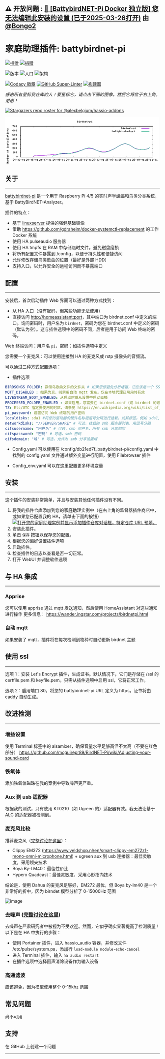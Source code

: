 ## &#9888; 开放问题 : [🐛 [BattybirdNET-Pi Docker 独立版] 您无法编辑此安装的设置 (已于2025-03-26打开)](https://github.com/alexbelgium/hassio-addons/issues/1821) 由 [@Bongo2](https://github.com/Bongo2)
# 家庭助理插件: battybirdnet-pi

[![捐赠][donation-badge]](https://www.buymeacoffee.com/alexbelgium)
[![捐赠][paypal-badge]](https://www.paypal.com/donate/?hosted_button_id=DZFULJZTP3UQA)

![版本](https://img.shields.io/badge/dynamic/json?label=Version&query=%24.version&url=https%3A%2F%2Fraw.githubusercontent.com%2Falexbelgium%2Fhassio-addons%2Fmaster%2Fbattybirdnet-pi%2Fconfig.json)
![入口](https://img.shields.io/badge/dynamic/json?label=Ingress&query=%24.ingress&url=https%3A%2F%2Fraw.githubusercontent.com%2Falexbelgium%2Fhassio-addons%2Fmaster%2Fbattybirdnet-pi%2Fconfig.json)
![架构](https://img.shields.io/badge/dynamic/json?color=success&label=Arch&query=%24.arch&url=https%3A%2F%2Fraw.githubusercontent.com%2Falexbelgium%2Fhassio-addons%2Fmaster%2Fbattybirdnet-pi%2Fconfig.json)

[![Codacy 徽章](https://app.codacy.com/project/badge/Grade/9c6cf10bdbba45ecb202d7f579b5be0e)](https://www.codacy.com/gh/alexbelgium/hassio-addons/dashboard?utm_source=github.com&utm_medium=referral&utm_content=alexbelgium/hassio-addons&utm_campaign=Badge_Grade)
[![GitHub Super-Linter](https://img.shields.io/github/actions/workflow/status/alexbelgium/hassio-addons/weekly-supelinter.yaml?label=Lint%20code%20base)](https://github.com/alexbelgium/hassio-addons/actions/workflows/weekly-supelinter.yaml)
[![构建器](https://img.shields.io/github/actions/workflow/status/alexbelgium/hassio-addons/onpush_builder.yaml?label=Builder)](https://github.com/alexbelgium/hassio-addons/actions/workflows/onpush_builder.yaml)

[donation-badge]: https://img.shields.io/badge/Buy%20me%20a%20coffee%20(no%20paypal)-%23d32f2f?logo=buy-me-a-coffee&style=flat&logoColor=white
[paypal-badge]: https://img.shields.io/badge/Buy%20me%20a%20coffee%20with%20Paypal-0070BA?logo=paypal&style=flat&logoColor=white

_感谢所有星标我仓库的人！要星标它，请点击下面的图像，然后它将位于右上角。谢谢！_

[![Stargazers repo roster for @alexbelgium/hassio-addons](https://raw.githubusercontent.com/alexbelgium/hassio-addons/master/.github/stars2.svg)](https://github.com/alexbelgium/hassio-addons/stargazers)

![下载演变](https://raw.githubusercontent.com/alexbelgium/hassio-addons/master/BirdNET-Pi/stats.png)

## 关于

---

[battybirdnet-pi](https://github.com/rdz-oss/BattyBirdNET-Pi) 是一个用于 Raspberry Pi 4/5 的实时声学蝙蝠和鸟类分类系统，基于 BattyBirdNET-Analyzer。

插件的特点：
- 基于 [linuxserver](https://github.com/linuxserver/docker-baseimage-debian) 提供的强健基础镜像
- 借助 https://github.com/gdraheim/docker-systemctl-replacement 的工作 Docker 系统
- 使用 HA pulseaudio 服务器
- 使用 HA tmpfs 在 RAM 中存储临时文件，避免磁盘磨损
- 将所有配置文件暴露到 /config，以便于持久性和便捷访问
- 允许修改存储鸟类歌曲的位置（最好是外部 HDD）
- 支持入口，以允许安全的远程访问而不暴露端口

## 配置

---

安装后，首次启动插件
Web 界面可以通过两种方式找到：
- 从 HA 入口（没有密码，但某些功能无法使用）
- 直接访问 <http://homeassistant:port>，其中端口为 birdnet.conf 中定义的端口。询问密码时，用户名为 `birdnet`，密码为您在 birdnet.conf 中定义的密码（默认为空）。这与插件选项中的密码不同，后者是用于访问 Web 终端的密码。

Web 终端访问：用户名 `pi`，密码：如插件选项中定义

您需要一个麦克风：可以使用连接到 HA 的麦克风或 rstp 摄像头的音频流。

可以通过三种方式配置选项：

- 插件选项

```yaml
BIRDSONGS_FOLDER: 存储鸟歌曲文件的文件夹 # 如果您想避免分析堵塞，它应该是一个 SSD
MQTT_DISABLED : 如果为真，则禁用自动 mqtt 发布。仅在本地代理已可用时有效
LIVESTREAM_BOOT_ENABLED: 从启动时或从设置中启动直播
PROCESSED_FOLDER_ENABLED : 如果启用，您需要在 birdnet.conf（或 birdnet 的设置）中设置将在临时文件夹 "/tmp/Processed" 内保存的最近 wav 文件的数量（因此没有磁盘磨损），以便于检索。此数量可以从插件选项中调整
TZ: Etc/UTC 指定要使用的时区，请参见 https://en.wikipedia.org/wiki/List_of_tz_database_time_zones#List
pi_password: 设置访问 Web 终端的用户密码
localdisks: sda1 #将您的驱动器的硬件名称用逗号分隔进行挂载，或其标签。例如 sda1, sdb1, MYNAS...
networkdisks: "//SERVER/SHARE" # 可选，挂载的 smb 服务器列表，用逗号分隔
cifsusername: "用户名" # 可选，smb 用户名，所有 smb 分享相同
cifspassword: "密码" # 可选，smb 密码
cifsdomain: "域" # 可选，允许为 smb 分享设置域
```

- Config.yaml
可以使用在 /config/db21ed7f_battybirdnet-pi/config.yaml 中找到的 config.yaml 文件通过额外变量进行配置，使用 Filebrowser 插件

- Config_env.yaml
可以在这里配置更多环境变量

## 安装

---

这个插件的安装非常简单，并且与安装其他任何插件没有不同。

1. 将我的插件仓库添加到您的家庭助理实例中（在右上角的监督器插件商店中，或如果您已配置我的 HA，请单击下面的按钮）
   [![打开您的家庭助理实例并显示添加插件仓库对话框，特定仓库 URL 预填。](https://my.home-assistant.io/badges/supervisor_add_addon_repository.svg)](https://my.home-assistant.io/redirect/supervisor_add_addon_repository/?repository_url=https%3A%2F%2Fgithub.com%2Falexbelgium%2Fhassio-addons)
2. 安装此插件。
3. 单击 `保存` 按钮以保存您的配置。
4. 根据您的偏好设置插件选项
5. 启动插件。
6. 检查插件的日志以查看是否一切正常。
7. 打开 WebUI 并调整软件选项

## 与 HA 集成

---
### Apprise

您可以使用 apprise 通过 mqtt 发送通知，然后使用 HomeAssistant 对这些通知进行操作
更多信息： https://wander.ingstar.com/projects/birdnetpi.html

### 自动 mqtt

如果安装了 mqtt，插件将在每次检测到物种时自动更新 birdnet 主题

## 使用 ssl

---

选项 1：安装 Let's Encrypt 插件，生成证书。默认情况下，它们是存储在 /ssl 的 certfile.pem 和 keyfile.pem。只需从插件选项中启用 ssl，它将正常工作。

选项 2：启用端口 80，将您的 battybirdnet-pi URL 定义为 https。证书将由 caddy 自动生成。

## 改进检测

---

### 增益设置

使用 Terminal 标签中的 alsamixer，确保音量水平足够高但不太高（不要在红色部分）
https://github.com/mcguirepr89/BirdNET-Pi/wiki/Adjusting-your-sound-card

### 铁氧体

添加铁氧体磁珠在我的案例中导致噪声更严重。

### Aux 到 usb 适配器

根据我的测试，只有使用 KT0210（如 Ugreen 的）适配器有效。我无法让基于 ALC 的适配器被检测到。

### 麦克风比较

推荐麦克风（[完整讨论在这里](https://github.com/mcguirepr89/BirdNET-Pi/discussions/39)）：
- Clippy EM272 (https://www.veldshop.nl/en/smart-clippy-em272z1-mono-omni-microphone.html) + ugreen aux 到 usb 连接器：最佳灵敏度，采用领夹技术
- Boya By-LM40：最佳性价比
- Hyperx Quadcast：最佳灵敏度，采用心形指向技术

结论是，使用 Dahua 的麦克风足够好，EM272 最优，但 Boya by-lm40 是一个非常好的折中，因为 birndet 模型分析了 0-15000Hz 范围

![image](https://github.com/alexbelgium/hassio-addons/assets/44178713/df992b79-7171-4f73-b0c0-55eb4256cd5b)

### 去噪声 ([完整讨论在这里](https://github.com/mcguirepr89/BirdNET-Pi/discussions/597))

去噪声在严肃研究者中被视为不受欢迎。然而，它似乎确实显著提高了检测质量！以下是在 HA 中执行的步骤：
- 使用 Portainer 插件，进入 hassio_audio 容器，并修改文件 /etc/pulse/system.pa，添加行 `load-module module-echo-cancel`
- 进入 Terminal 插件，输入 `ha audio restart`
- 在插件选项中选择回声消除设备作为输入设备

### 高通滤波

应该避免，因为模型使用整个 0-15khz 范围

## 常见问题

尚不可用

## 支持

在 GitHub 上创建一个问题

---